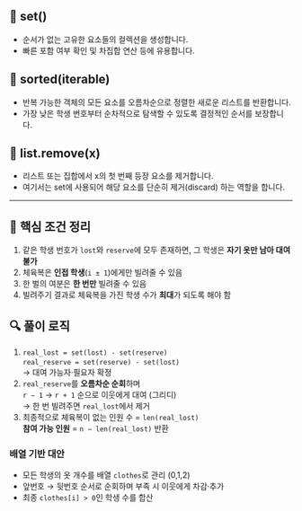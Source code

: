 ## 🔹 set()
- 순서가 없는 고유한 요소들의 컬렉션을 생성합니다.
- 빠른 포함 여부 확인 및 차집합 연산 등에 유용합니다.

## 🔹 sorted(iterable)
- 반복 가능한 객체의 모든 요소를 오름차순으로 정렬한 새로운 리스트를 반환합니다.
- 가장 낮은 학생 번호부터 순차적으로 탐색할 수 있도록 결정적인 순서를 보장합니다.

## 🔹 list.remove(x)
- 리스트 또는 집합에서 x의 첫 번째 등장 요소를 제거합니다.
- 여기서는 set에 사용되어 해당 요소를 단순히 제거(discard) 하는 역할을 합니다.

---

## 📌 핵심 조건 정리
1. 같은 학생 번호가 `lost`와 `reserve`에 모두 존재하면, 그 학생은 **자기 옷만 남아 대여 불가**  
2. 체육복은 **인접 학생**(`i ± 1`)에게만 빌려줄 수 있음  
3. 한 벌의 여분은 **한 번만** 빌려줄 수 있음  
4. 빌려주기 결과로 체육복을 가진 학생 수가 **최대**가 되도록 해야 함  

## 🔍 풀이 로직
1. `real_lost = set(lost) - set(reserve)`  
   `real_reserve = set(reserve) - set(lost)`  
   → 대여 가능자·필요자 확정
2. `real_reserve`를 **오름차순 순회**하며  
   `r − 1` → `r + 1` 순으로 이웃에게 대여 (그리디)  
   → 한 번 빌려주면 `real_lost`에서 제거 
3. 최종적으로 체육복이 없는 인원 수 = `len(real_lost)`  
   **참여 가능 인원** = `n − len(real_lost)` 반환

### 배열 기반 대안
- 모든 학생의 옷 개수를 배열 `clothes`로 관리 (0,1,2)  
- 앞번호 → 뒷번호 순서로 순회하며 부족 시 이웃에게 차감·추가  
- 최종 `clothes[i] > 0`인 학생 수를 합산
